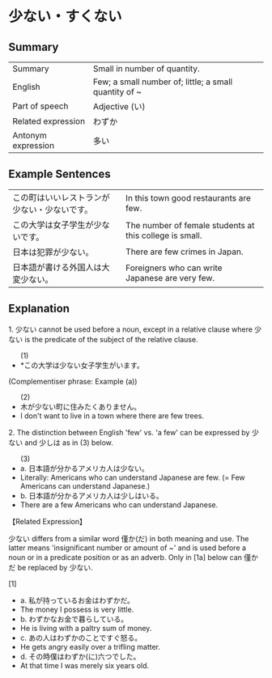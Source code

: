 # 少ない・すくない

## Summary

<table><tr>   <td>Summary</td>   <td>Small in number of quantity.</td></tr><tr>   <td>English</td>   <td>Few; a small number of; little; a small quantity of ~</td></tr><tr>   <td>Part of speech</td>   <td>Adjective (い)</td></tr><tr>   <td>Related expression</td>   <td>わずか</td></tr><tr>   <td>Antonym expression</td>   <td>多い</td></tr></table>

## Example Sentences

<table><tr>   <td>この町はいいレストランが少ない・少ないです。</td>   <td>In this town good restaurants are few.</td></tr><tr>   <td>この大学は女子学生が少ないです。</td>   <td>The number of female students at this college is small.</td></tr><tr>   <td>日本は犯罪が少ない。</td>   <td>There are few crimes in Japan.</td></tr><tr>   <td>日本語が書ける外国人は大変少ない。</td>   <td>Foreigners who can write Japanese are very few.</td></tr></table>

## Explanation

<p>1. <span class="cloze">少ない</span> cannot be used before a noun, except in a relative clause where <span class="cloze">少ない</span> is the predicate of the subject of the relative clause.</p>  <ul>(1) <li>*この大学は<span class="cloze">少ない</span>女子学生がいます。</li> </ul>  <p>(Complementiser phrase: Example (a))</p>  <ul>(2) <li>木が<span class="cloze">少ない</span>町に住みたくありません。</li> <li>I don't want to live in a town where there are few trees.</li> </ul>  <p>2. The distinction between English 'few' vs. 'a few' can be expressed by <span class="cloze">少ない</span> and 少しは as in (3) below.</p>  <ul>(3) <li>a. 日本語が分かるアメリカ人は<span class="cloze">少ない</span>。</li> <li>Literally: Americans who can understand Japanese are few. (= Few Americans can understand Japanese.)</li> <div class="divide"></div> <li>b. 日本語が分かるアメリカ人は少しはいる。</li> <li>There are a few Americans who can understand Japanese.</li> </ul>  <p>【Related Expression】</p>  <p><span class="cloze">少ない</span> differs from a similar word 僅か(だ) in both meaning and use. The latter means 'insignificant number or amount of ~' and is used before a noun or in a predicate position or as an adverb. Only in [1a] below can 僅かだ be replaced by <span class="cloze">少ない</span>.</p>  <p>[1]</p>  <ul> <li>a. 私が持っているお金はわずかだ。</li> <li>The money I possess is very little.</li> <div class="divide"></div> <li>b. わずかなお金で暮らしている。</li> <li>He is living with a paltry sum of money.</li> <div class="divide"></div> <li>c. あの人はわずかのことですぐ怒る。</li> <li>He gets angry easily over a trifling matter.</li> <div class="divide"></div> <li>d. その時僕はわずか(に)六つでした。</li> <li>At that time I was merely six years old.</li> </ul>

